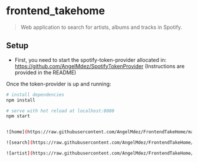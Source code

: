 # frontend_takehome

> Web application to search for artists, albums and tracks in Spotify.

## Setup

- First, you need to start the spotify-token-provider allocated in: https://github.com/AngelMdez/SpotifyTokenProvider (Instructions are provided in the README)

Once the token-provider is up and running:

``` bash
# install dependencies
npm install

# serve with hot reload at localhost:8080
npm start


![home](https://raw.githubusercontent.com/AngelMdez/FrontendTakeHome/master/static/readme/home.png)

![search](https://raw.githubusercontent.com/AngelMdez/FrontendTakeHome/master/static/readme/search.png)

![artist](https://raw.githubusercontent.com/AngelMdez/FrontendTakeHome/master/static/readme/artist.png)
